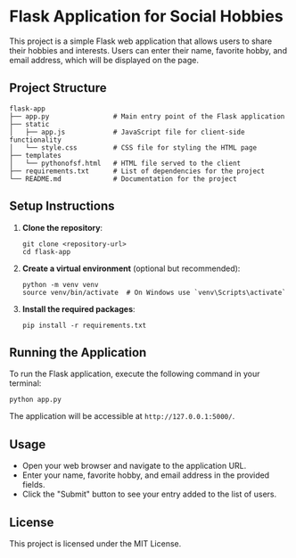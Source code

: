 # Flask Application for Social Hobbies

This project is a simple Flask web application that allows users to share their hobbies and interests. Users can enter their name, favorite hobby, and email address, which will be displayed on the page.

## Project Structure

```
flask-app
├── app.py                # Main entry point of the Flask application
├── static
│   ├── app.js            # JavaScript file for client-side functionality
│   └── style.css         # CSS file for styling the HTML page
├── templates
│   └── pythonofsf.html   # HTML file served to the client
├── requirements.txt      # List of dependencies for the project
└── README.md             # Documentation for the project
```

## Setup Instructions

1. **Clone the repository**:
   ```
   git clone <repository-url>
   cd flask-app
   ```

2. **Create a virtual environment** (optional but recommended):
   ```
   python -m venv venv
   source venv/bin/activate  # On Windows use `venv\Scripts\activate`
   ```

3. **Install the required packages**:
   ```
   pip install -r requirements.txt
   ```

## Running the Application

To run the Flask application, execute the following command in your terminal:

```
python app.py
```

The application will be accessible at `http://127.0.0.1:5000/`.

## Usage

- Open your web browser and navigate to the application URL.
- Enter your name, favorite hobby, and email address in the provided fields.
- Click the "Submit" button to see your entry added to the list of users.

## License

This project is licensed under the MIT License.